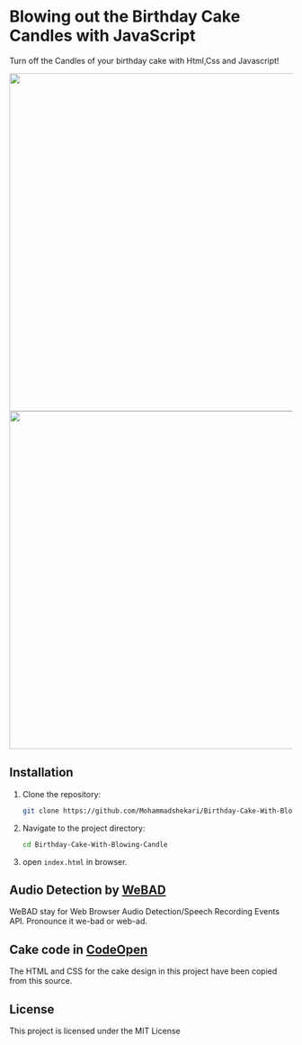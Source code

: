 # Blowing out the Birthday Cake Candles with JavaScript

Turn off the Candles of your birthday cake with Html,Css and Javascript!



<img src="https://github.com/Mohammadshekari/Birthday-Cake-With-Blowing-Candle/blob/main/screenshots/cake-on.jpg?raw=true" width="600">
<img src="https://github.com/Mohammadshekari/Birthday-Cake-With-Blowing-Candle/blob/main/screenshots/cake-off.jpg?raw=true" width="600">

## Installation

1. Clone the repository:

    ```bash
    git clone https://github.com/Mohammadshekari/Birthday-Cake-With-Blowing-Candle.git
    ```

2. Navigate to the project directory:

    ```bash
    cd Birthday-Cake-With-Blowing-Candle
    ```
3. open `index.html` in browser.


## Audio Detection by [WeBAD](https://github.com/solyarisoftware/WeBAD)

WeBAD stay for Web Browser Audio Detection/Speech Recording Events API.
Pronounce it we-bad or web-ad.

## Cake code in [CodeOpen](https://codepen.io/fazlurr/pen/gPMJMK)

The HTML and CSS for the cake design in this project have been copied from this source.

## License

This project is licensed under the MIT License
